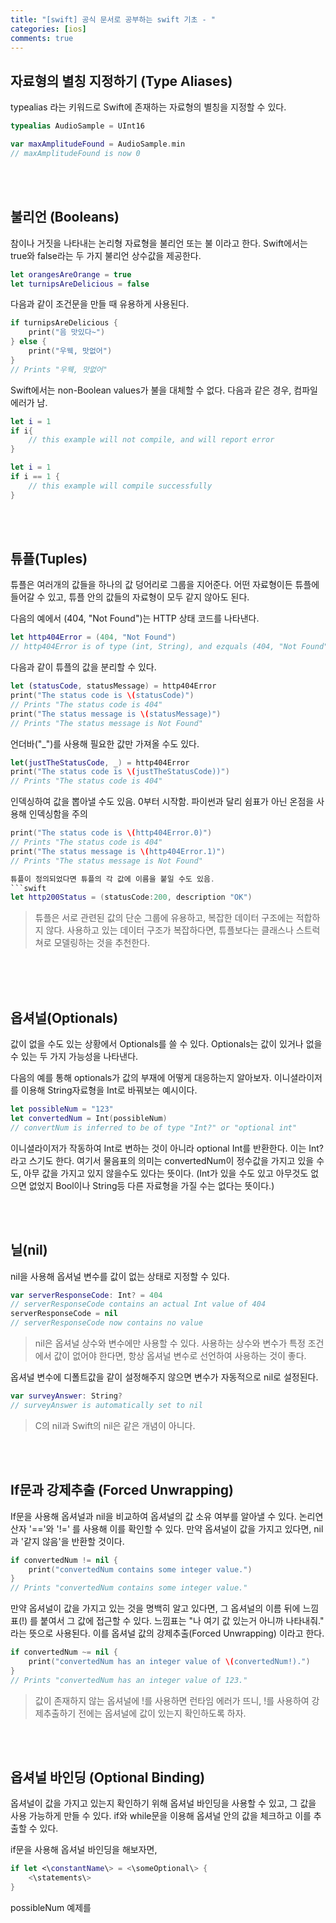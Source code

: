 ```yaml
---
title: "[swift] 공식 문서로 공부하는 swift 기초 - "
categories: [ios]
comments: true
---
```



## 자료형의 별칭 지정하기 (Type Aliases)
typealias 라는 키워드로 Swift에 존재하는 자료형의 별칭을 지정할 수 있다.

```swift
typealias AudioSample = UInt16

var maxAmplitudeFound = AudioSample.min
// maxAmplitudeFound is now 0
```
<br><br>

## 불리언 (Booleans)
참이나 거짓을 나타내는 논리형 자료형을 불리언 또는 불 이라고 한다. Swift에서는 true와 false라는 두 가지 불리언 상수값을 제공한다.

```swift
let orangesAreOrange = true
let turnipsAreDelicious = false
```

다음과 같이 조건문을 만들 때 유용하게 사용된다.

```swift
if turnipsAreDelicious {
    print("음 맛있다~")
} else {
    print("우웩, 맛없어")
}
// Prints "우웩, 맛없어"
```

Swift에서는 non-Boolean values가 불을 대체할 수 없다. 다음과 같은 경우, 컴파일 에러가 남.

```swift
let i = 1
if i{
    // this example will not compile, and will report error
}
```

```swift
let i = 1
if i == 1 {
    // this example will compile successfully
}
```
<br><br>

## 튜플(Tuples)
튜플은 여러개의 값들을 하나의 값 덩어리로 그룹을 지어준다. 어떤 자료형이든 튜플에 들어갈 수 있고, 튜플 안의 값들의 자료형이 모두 같지 않아도 된다.

다음의 예에서 (404, "Not Found")는 HTTP 상태 코드를 나타낸다. 

```swift
let http404Error = (404, "Not Found")
// http404Error is of type (int, String), and ezquals (404, "Not Found")
```

다음과 같이 튜플의 값을 분리할 수 있다.
```swift
let (statusCode, statusMessage) = http404Error
print("The status code is \(statusCode)")
// Prints "The status code is 404"
print("The status message is \(statusMessage)")
// Prints "The status message is Not Found"
```

언더바("_")를 사용해 필요한 값만 가져올 수도 있다.
```swift
let(justTheStatusCode, _) = http404Error
print("The status code is \(justTheStatusCode))")
// Prints "The status code is 404"
```

인덱싱하여 값을 뽑아낼 수도 있음. 0부터 시작함. 파이썬과 달리 쉼표가 아닌 온점을 사용해 인덱싱함을 주의
```swift
print("The status code is \(http404Error.0)")
// Prints "The status code is 404"
print("The status message is \(http404Error.1)")
// Prints "The status message is Not Found"

튜플이 정의되었다면 튜플의 각 값에 이름을 붙일 수도 있음.
```swift
let http200Status = (statusCode:200, description "OK")
```

> 튜플은 서로 관련된 값의 단순 그룹에 유용하고, 복잡한 데이터 구조에는 적합하지 않다. 사용하고 있는 데이터 구조가 복잡하다면, 튜플보다는 클래스나 스트럭쳐로 모델링하는 것을 추천한다.

<br><br><br>

## 옵셔널(Optionals)
값이 없을 수도 있는 상황에서 Optionals를 쓸 수 있다. Optionals는 값이 있거나 없을 수 있는 두 가지 가능성을 나타낸다.

다음의 예를 통해 optionals가 값의 부재에 어떻게 대응하는지 알아보자.
이니셜라이저를 이용해 String자료형을 Int로 바꿔보는 예시이다.

```swift
let possibleNum = "123"
let convertedNum = Int(possibleNum)
// convertNum is inferred to be of type "Int?" or "optional int"
```

이니셜라이저가 작동하여 Int로 변하는 것이 아니라 optional Int를 반환한다. 이는 Int?라고 스기도 한다. 여기서 물음표의 의미는 convertedNum이 정수값을 가지고 있을 수도, 아무 값을 가지고 있지 않을수도 있다는 뜻이다. (Int가 있을 수도 있고 아무것도 없으면 없었지 Bool이나 String등 다른 자료형을 가질 수는 없다는 뜻이다.)

<br><br>

## 닐(nil)

nil을 사용해 옵셔널 변수를 값이 없는 상태로 지정할 수 있다.

```swift
var serverResponseCode: Int? = 404
// serverResponseCode contains an actual Int value of 404
serverResponseCode = nil
// serverResponseCode now contains no value
```

> nil은 옵셔널 상수와 변수에만 사용할 수 있다. 사용하는 상수와 변수가 특정 조건에서 값이 없어야 한다면, 항상 옵셔널 변수로 선언하여 사용하는 것이 좋다.

옵셔널 변수에 디폴트값을 같이 설정해주지 않으면 변수가 자동적으로 nil로 설정된다.

```swift
var surveyAnswer: String?
// surveyAnswer is automatically set to nil
```

> C의 nil과 Swift의 nil은 같은 개념이 아니다.

<br><br>

## If문과 강제추출 (Forced Unwrapping)
If문을 사용해 옵셔널과 nil을 비교하여 옵셔널의 값 소유 여부를 알아낼 수 있다. 논리연산자 '=='와 '!=' 를 사용해 이를 확인할 수 있다. 만약 옵셔널이 값을 가지고 있다면, nil과 '같지 않음'을 반환할 것이다.

```swift
if convertedNum != nil {
    print("convertedNum contains some integer value.")
}
// Prints "convertedNum contains some integer value."
```

만약 옵셔널이 값을 가지고 있는 것을 명백히 알고 있다면, 그 옵셔널의 이름 뒤에 느낌표(!) 를 붙여서 그 값에 접근할 수 있다. 느낌표는 "나 여기 값 있는거 아니까 나타내줘." 라는 뜻으로 사용된다. 이를 옵셔널 값의 강제추출(Forced Unwrapping) 이라고 한다.

```swift
if convertedNum ~= nil {
    print("convertedNum has an integer value of \(convertedNum!).")
}
// Prints "convertedNum has an integer value of 123."
```

> 값이 존재하지 않는 옵셔널에 !를 사용하면 런타임 에러가 뜨니, !를 사용하여 강제추출하기 전에는 옵셔널에 값이 있는지 확인하도록 하자.

<br><br>

## 옵셔널 바인딩 (Optional Binding)
옵셔널이 값을 가지고 있는지 확인하기 위해 옵셔널 바인딩을 사용할 수 있고, 그 값을 사용 가능하게 만들 수 있다. if와 while문을 이용해 옵셔널 안의 값을 체크하고 이를 추출할 수 있다. 

if문을 사용해 옵셔널 바인딩을 해보자면,
```swift
if let <\constantName\> = <\someOptional\> {
    <\statements\>
}
```

possibleNum 예제를 
